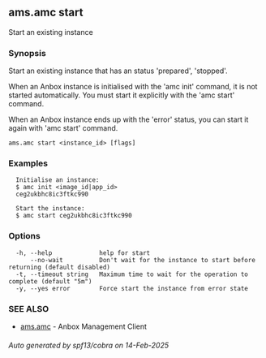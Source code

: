 ## ams.amc start

Start an existing instance

### Synopsis

Start an existing instance that has an status 'prepared', 'stopped'.

When an Anbox instance is initialised with the 'amc init' command, it is not started automatically.
You must start it explicitly with the 'amc start' command.

When an Anbox instance ends up with the 'error' status, you can start it again with 'amc start' command.


```
ams.amc start <instance_id> [flags]
```

### Examples

```
  Initialise an instance:
  $ amc init <image_id|app_id>
  ceg2ukbhc8ic3ftkc990

  Start the instance:
  $ amc start ceg2ukbhc8ic3ftkc990
```

### Options

```
  -h, --help             help for start
      --no-wait          Don't wait for the instance to start before returning (default disabled)
  -t, --timeout string   Maximum time to wait for the operation to complete (default "5m")
  -y, --yes error        Force start the instance from error state
```

### SEE ALSO

* [ams.amc](ams.amc.md)	 - Anbox Management Client

###### Auto generated by spf13/cobra on 14-Feb-2025
